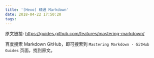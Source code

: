 ```yaml
---
title: '[Hexo] 精通 Markdown'
date: 2018-04-22 17:50:20
tags:
---
```


原文链接: <https://guides.github.com/features/mastering-markdown/>

百度搜索 Markdown GitHub，即可搜索到 `Mastering Markdown · GitHub Guides` 页面，找到原文。
